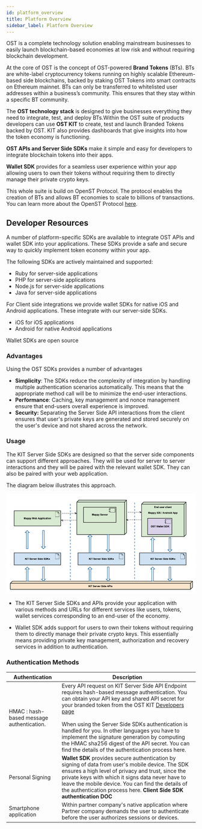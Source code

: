 ```yaml
---
id: platform_overview
title: Platform Overview
sidebar_label: Platform Overview
---
```


OST is a complete technology solution enabling mainstream businesses to easily launch blockchain-based economies at low risk and without requiring blockchain development.

At the core of OST is the concept of OST-powered **Brand Tokens** (BTs).  BTs are white-label cryptocurrency tokens running on highly scalable Ethereum-based side blockchains, backed by staking OST Tokens into smart contracts on Ethereum mainnet. BTs can only be transferred to whitelisted user addresses within a business’s community. This ensures that they stay within a specific BT community.

The **OST technology stack** is designed to give businesses everything they need to integrate, test, and deploy BTs.Within the OST suite of products developers can use **OST KIT** to create, test and launch Branded Tokens backed by OST.  KIT also provides dashboards that give insights into how the token economy is functioning. 

**OST APIs and Server Side SDKs** make it simple and easy for developers to integrate blockchain tokens into their apps. 

**Wallet SDK** provides for a seamless user experience within your app allowing users to own their tokens without requiring them to directly manage their private crypto keys. 

This whole suite is build on OpenST Protocol. The protocol enables the creation of BTs and allows BT economies to scale to billions of transactions. You can learn more about the OpenST Protocol [here](https://openst.org/).


## Developer Resources
A number of platform-specific SDKs are available to integrate OST APIs and wallet SDK into your applications. These SDKs provide a safe and secure way to quickly implement token economy within your app. 

The following SDKs are actively maintained and supported:

* Ruby for server-side applications
* PHP  for server-side applications
* Node.js for server-side applications
* Java for server-side applications

For Client side integrations we provide wallet SDKs for native iOS and Android applications. These integrate with our server-side SDKs.

* iOS for iOS applications
* Android for native Android applications

Wallet SDKs are open source

### Advantages
Using the OST SDKs provides a number of advantages

* **Simplicity**: The SDKs reduce the complexity of integration by handling multiple authentication scenarios automatically. This means that the appropriate method call will be to minimize the end-user interactions.
* **Performance**: Caching, key management and nonce management ensure that end-users overall experience is improved.
* **Security:** Separating the Server Side API interactions from the client ensures that user's private keys are generated and stored securely on the user's device and not shared across the network.


### Usage

The KIT Server Side SDKs are designed so that the server side components can support different approaches. They will be used for server to server interactions and they will be paired with the relevant wallet SDK. They can also be paired with your web application.

The diagram below illustrates this approach.

![platform-overview](/kit/docs/assets/platform-overview.png)


* The KIT Server Side SDKs and APIs provide your application with various methods and URLs for different services like users, tokens, wallet services corresponding to an end-user of the economy. 


* Wallet SDK adds support for users to own their tokens without requiring them to directly manage their private crypto keys. This essentially means providing private key management, authorization and recovery services in addition to authentication.


### Authentication Methods

| Authentication | Description |
|---|---|
| HMAC : hash-based message authentication. | Every API request on KIT Server Side API Endpoint requires hash-based message authentication. You can obtain your API key and shared API secret for your branded token from the OST KIT [Developers page](kit.ost.com/testnet/developer) <br><br> When using the Server Side SDKs authentication is handled for you. In other languages you have to  implement the signature generation by computing the HMAC sha256 digest of the API secret. You can find the details of the authentication process here. <LINK TO AUTHENTICATION DOC>   |
| Personal Signing  |**Wallet SDK** provides secure authentication by signing of data from user's mobile device. The SDK ensures a high level of privacy and trust, since the private keys with which it signs data never have to leave the mobile device. You can find the details of the authentication process here. **Client Side SDK authentication DOC**|
| Smartphone application | Within partner company's native application where Partner company demands the user to authenticate before the user authorizes sessions or devices. |



